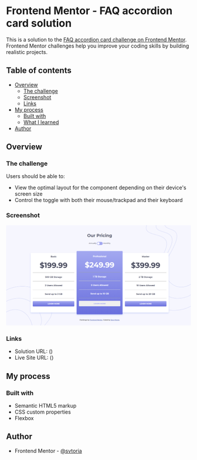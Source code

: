 # Frontend Mentor - FAQ accordion card solution

This is a solution to the [FAQ accordion card challenge on Frontend Mentor](https://www.frontendmentor.io/challenges/pricing-component-with-toggle-8vPwRMIC/hub/pricing-component-with-toggle-9LS-Rr21l). Frontend Mentor challenges help you improve your coding skills by building realistic projects. 

## Table of contents

- [Overview](#overview)
  - [The challenge](#the-challenge)
  - [Screenshot](#screenshot)
  - [Links](#links)
- [My process](#my-process)
  - [Built with](#built-with)
  - [What I learned](#what-i-learned)
- [Author](#author)

## Overview

### The challenge

Users should be able to:

- View the optimal layout for the component depending on their device's screen size
- Control the toggle with both their mouse/trackpad and their keyboard

### Screenshot

![Screenshot Web](./images/print.png)

### Links

- Solution URL: ()
- Live Site URL: ()

## My process

### Built with

- Semantic HTML5 markup
- CSS custom properties
- Flexbox

## Author

- Frontend Mentor - [@svtoria](https://www.frontendmentor.io/profile/svtoria)
